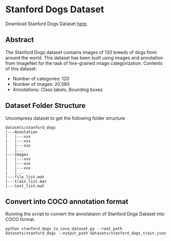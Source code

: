 # Stanford Dogs Dataset

Download Stanford Dogs Dataset [here](http://vision.stanford.edu/aditya86/ImageNetDogs/).

## Abstract
The Stanford Dogs dataset contains images of 120 breeds of dogs from around the world. This dataset has been built using images and annotation from ImageNet for the task of fine-grained image categorization. Contents of this dataset:
- Number of categories: 120
- Number of images: 20,580
- Annotations: Class labels, Bounding boxes

## Dataset Folder Structure
Uncompress dataset to get the following folder structure
```shell
datasets/stanford_dogs
|---Annotation
|   |---xxx
|   |---xxx
|   |---xxx
|   |...
|---Images
|   |---xxx
|   |---xxx
|   |---xxx
|   |...
|---file_list.mat
|---train_list.mat
|---test_list.mat
```

## Convert into COCO annotation format
Running the script to convert the annotataion of Stanford Dogs Dataset into COCO format.
```shell
python stanford_dogs_to_coco_dataset.py --root_path datasets/stanford_dogs --output_path datasets/stanford_dogs_train.json
```

